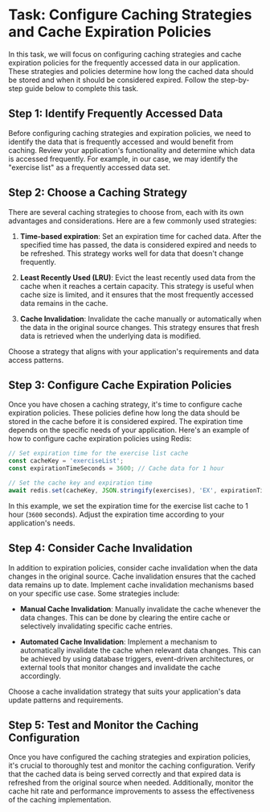 # Task: Configure Caching Strategies and Cache Expiration Policies

In this task, we will focus on configuring caching strategies and cache expiration policies for the frequently accessed data in our application. These strategies and policies determine how long the cached data should be stored and when it should be considered expired. Follow the step-by-step guide below to complete this task.

## Step 1: Identify Frequently Accessed Data

Before configuring caching strategies and expiration policies, we need to identify the data that is frequently accessed and would benefit from caching. Review your application's functionality and determine which data is accessed frequently. For example, in our case, we may identify the "exercise list" as a frequently accessed data set.

## Step 2: Choose a Caching Strategy

There are several caching strategies to choose from, each with its own advantages and considerations. Here are a few commonly used strategies:

1. **Time-based expiration**: Set an expiration time for cached data. After the specified time has passed, the data is considered expired and needs to be refreshed. This strategy works well for data that doesn't change frequently.

2. **Least Recently Used (LRU)**: Evict the least recently used data from the cache when it reaches a certain capacity. This strategy is useful when cache size is limited, and it ensures that the most frequently accessed data remains in the cache.

3. **Cache Invalidation**: Invalidate the cache manually or automatically when the data in the original source changes. This strategy ensures that fresh data is retrieved when the underlying data is modified.

Choose a strategy that aligns with your application's requirements and data access patterns.

## Step 3: Configure Cache Expiration Policies

Once you have chosen a caching strategy, it's time to configure cache expiration policies. These policies define how long the data should be stored in the cache before it is considered expired. The expiration time depends on the specific needs of your application. Here's an example of how to configure cache expiration policies using Redis:

```javascript
// Set expiration time for the exercise list cache
const cacheKey = 'exerciseList';
const expirationTimeSeconds = 3600; // Cache data for 1 hour

// Set the cache key and expiration time
await redis.set(cacheKey, JSON.stringify(exercises), 'EX', expirationTimeSeconds);
```

In this example, we set the expiration time for the exercise list cache to 1 hour (`3600` seconds). Adjust the expiration time according to your application's needs.

## Step 4: Consider Cache Invalidation

In addition to expiration policies, consider cache invalidation when the data changes in the original source. Cache invalidation ensures that the cached data remains up to date. Implement cache invalidation mechanisms based on your specific use case. Some strategies include:

- **Manual Cache Invalidation**: Manually invalidate the cache whenever the data changes. This can be done by clearing the entire cache or selectively invalidating specific cache entries.

- **Automated Cache Invalidation**: Implement a mechanism to automatically invalidate the cache when relevant data changes. This can be achieved by using database triggers, event-driven architectures, or external tools that monitor changes and invalidate the cache accordingly.

Choose a cache invalidation strategy that suits your application's data update patterns and requirements.

## Step 5: Test and Monitor the Caching Configuration

Once you have configured the caching strategies and expiration policies, it's crucial to thoroughly test and monitor the caching configuration. Verify that the cached data is being served correctly and that expired data is refreshed from the original source when needed. Additionally, monitor the cache hit rate and performance improvements to assess the effectiveness of the caching implementation.

